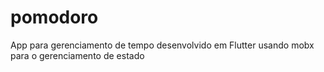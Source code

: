 # pomodoro

App para gerenciamento de tempo desenvolvido em Flutter usando mobx para o gerenciamento de estado
